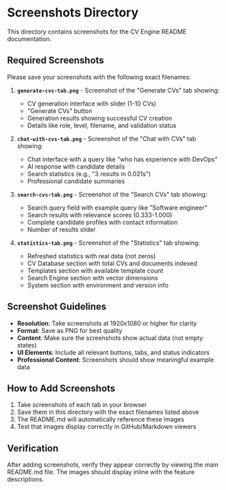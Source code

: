 # Screenshots Directory

This directory contains screenshots for the CV Engine README documentation.

## Required Screenshots

Please save your screenshots with the following exact filenames:

1. **`generate-cvs-tab.png`** - Screenshot of the "Generate CVs" tab showing:
   - CV generation interface with slider (1-10 CVs)
   - "Generate CVs" button
   - Generation results showing successful CV creation
   - Details like role, level, filename, and validation status

2. **`chat-with-cvs-tab.png`** - Screenshot of the "Chat with CVs" tab showing:
   - Chat interface with a query like "who has experience with DevOps"
   - AI response with candidate details
   - Search statistics (e.g., "3 results in 0.021s")
   - Professional candidate summaries

3. **`search-cvs-tab.png`** - Screenshot of the "Search CVs" tab showing:
   - Search query field with example query like "Software engineer"
   - Search results with relevance scores (0.333-1.000)
   - Complete candidate profiles with contact information
   - Number of results slider

4. **`statistics-tab.png`** - Screenshot of the "Statistics" tab showing:
   - Refreshed statistics with real data (not zeros)
   - CV Database section with total CVs and documents indexed
   - Templates section with available template count
   - Search Engine section with vector dimensions
   - System section with environment and version info

## Screenshot Guidelines

- **Resolution**: Take screenshots at 1920x1080 or higher for clarity
- **Format**: Save as PNG for best quality
- **Content**: Make sure the screenshots show actual data (not empty states)
- **UI Elements**: Include all relevant buttons, tabs, and status indicators
- **Professional Content**: Screenshots should show meaningful example data

## How to Add Screenshots

1. Take screenshots of each tab in your browser
2. Save them in this directory with the exact filenames listed above
3. The README.md will automatically reference these images
4. Test that images display correctly in GitHub/Markdown viewers

## Verification

After adding screenshots, verify they appear correctly by viewing the main README.md file. The images should display inline with the feature descriptions.
